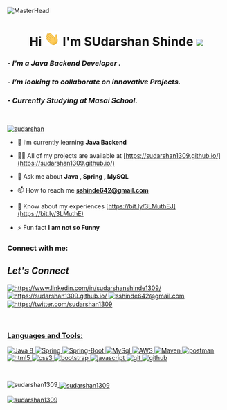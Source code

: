 
![MasterHead](https://blockone.wd3.myworkdayjobs.com/Blockone/assets/banner)

<!----------------------------------- Heading Section ------------------------------------>
<h1 align="center">
    Hi
    <img src="https://raw.githubusercontent.com/ABSphreak/ABSphreak/master/gifs/Hi.gif" width="35">
    I'm SUdarshan Shinde
    <img src="https://camo.githubusercontent.com/d3359cb00ab0b5ed8f2e1fe3fceb4fbaf3b614340f8c0db99c17b9f50b351770/68747470733a2f2f656d6f6a69732e736c61636b6d6f6a69732e636f6d2f656d6f6a69732f696d616765732f313533313834393433302f343234362f626c6f622d73756e676c61737365732e6769663f31353331383439343330" width="35">
</h1>

<!----------------------------------- About Section ------------------------------------>

<h3>
    <i>- I'm a Java Backend Developer .</i>
</h3>

<h3>
    <i>- I’m looking to collaborate on innovative Projects.</i>
</h3>
<h3>
    <i>- Currently Studying at Masai School.</i>
</h3>

<br>



<!----------------social media connect------------->


<p align="left"> <a href="https://twitter.com/sudarshan1309" target="blank"><img src="https://img.shields.io/twitter/follow/sudarshan1309?logo=twitter&style=for-the-badge" alt="sudarshan" /></a> </p>

- 🌱 I’m currently learning **Java Backend**

- 👨‍💻 All of my projects are available at [https://sudarshan1309.github.io/](https://sudarshan1309.github.io/)

- 💬 Ask me about **Java , Spring , MySQL**

- 📫 How to reach me **sshinde642@gmail.com**

- 📄 Know about my experiences [https://bit.ly/3LMuthEJ](https://bit.ly/3LMuthE)
    
- ⚡ Fun fact **I am not so Funny**

<h3 align="left">Connect with me:</h3>
<!----------------social media connect------------->
<h2><i>Let's Connect</i></h2>

<p align="left">
    <a href="https://www.linkedin.com/in/sudarshanshinde1309/">
        <img align="center" src="https://img.shields.io/badge/LinkedIn-0077B5?style=for-the-badge&logo=linkedin&logoColor=white" alt="https://www.linkedin.com/in/sudarshanshinde1309/" />
    </a>
 <!--   <a href="https://twitter.com/sudarshans1309">
        <img align="center" src="https://img.shields.io/badge/Twitter-1DA1F2?style=for-the-badge&logo=twitter&logoColor=white" alt="https://twitter.com/sudarshan1309" />
    </a>
    -->
    <a href="https://sudarshan1309.github.io/">
        <img align="center" src="https://img.shields.io/badge/Portfolio-18A303?style=for-the-badge&logo=ionic&logoColor=white" alt="https://sudarshan1309.github.io/" />
    </a>
    <a title="sshinde642@gmail.com" href="mailto:sshinde642@gmail.com">
        <img align="center" src="https://img.shields.io/badge/Gmail-D14836?style=for-the-badge&logo=gmail&logoColor=white" alt="sshinde642@gmail.com" />
    </a>
       <a href="https://twitter.com/sudarshan1309">
        <img align="center" src="https://img.shields.io/badge/Twitter-1DA1F2?style=for-the-badge&logo=twitter&logoColor=white" alt="https://twitter.com/sudarshan1309" />
</p>
<br>



<h3 align="left">Languages and Tools:</h3>

<p>
    <img src="https://img.shields.io/badge/java-%23ED8B00.svg?style=for-the-badge&logo=java&logoColor=white" alt="Java 8" />
  <img src="https://img.shields.io/badge/Spring-6DB33F?style=for-the-badge&logo=spring&logoColor=white" alt="Spring" />
     <img src="https://img.shields.io/badge/Spring_Boot-F2F4F9?style=for-the-badge&logo=spring-boot" alt="Spring-Boot" />
    <img src="https://img.shields.io/badge/MySQL-005C84?style=for-the-badge&logo=mysql&logoColor=white" alt="MySql" />
    <img src="https://img.shields.io/badge/AWS-%23FF9900.svg?style=for-the-badge&logo=amazon-aws&logoColor=white" alt="AWS" />
    <img src="https://img.shields.io/badge/apache_maven-C71A36?style=for-the-badge&logo=apachemaven&logoColor=white" alt="Maven" />
    <img src="https://img.shields.io/badge/Postman-FF6C37?style=for-the-badge&logo=Postman&logoColor=white" alt="postman" />
 <img src="https://img.shields.io/badge/HTML5-E34F26?style=for-the-badge&logo=html5&logoColor=white" alt="html5" />
    <img src="https://img.shields.io/badge/CSS3-1572B6?style=for-the-badge&logo=css3&logoColor=white" alt="css3" />
    <img src="https://img.shields.io/badge/Bootstrap-563D7C?style=for-the-badge&logo=bootstrap&logoColor=white" alt="bootstrap" />
    <img src="https://img.shields.io/badge/JavaScript-323330?style=for-the-badge&logo=javascript&logoColor=F7DF1E" alt="javascript" />
    <img src="https://img.shields.io/badge/Git-f44d27?style=for-the-badge&logo=git&logoColor=white" alt="git" />
    <img src="https://img.shields.io/badge/GitHub-100000?style=for-the-badge&logo=github&logoColor=white" alt="github" />
   
</p>
<br>

<p><img align="left" src="https://github-readme-stats.vercel.app/api/top-langs?username=sudarshan1309&show_icons=true&locale=en&layout=compact" alt="sudarshan1309" /></p>

<p>&nbsp;<img align="center" src="https://github-readme-stats.vercel.app/api?username=sudarshan1309&show_icons=true&locale=en" alt="sudarshan1309" /></p>

<p><img align="center" src="https://github-readme-streak-stats.herokuapp.com/?user=sudarshan1309&" alt="sudarshan1309" /></p>

